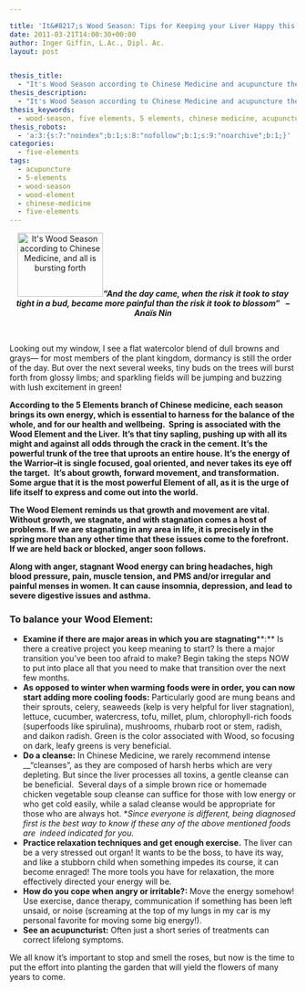 ```yaml
---

title: 'It&#8217;s Wood Season: Tips for Keeping your Liver Happy this Spring'
date: 2011-03-21T14:00:30+00:00
author: Inger Giffin, L.Ac., Dipl. Ac.
layout: post


thesis_title:
  - "It's Wood Season according to Chinese Medicine and acupuncture theory: Tips for Keeping your Liver Happy this Spring"
thesis_description:
  - "It's Wood Season according to Chinese Medicine and acupuncture theory: Tips for Keeping your Liver Happy this Spring!"
thesis_keywords:
  - wood-season, five elements, 5 elements, chinese medicine, acupuncture
thesis_robots:
  - 'a:3:{s:7:"noindex";b:1;s:8:"nofollow";b:1;s:9:"noarchive";b:1;}'
categories:
  - five-elements
tags:
  - acupuncture
  - 5-elements
  - wood-season
  - wood-element
  - chinese-medicine
  - five-elements
---
```

<p style="text-align: center;">
  <a href="http://www.wisdomwaysacupuncture.com/wp-content/uploads/2011/04/sapling.jpg"><img class="size-thumbnail wp-image-1022 alignleft" title="Sapling in Spring" alt="It's Wood Season according to Chinese Medicine, and all is bursting forth" src="http://www.wisdomwaysacupuncture.com/wp-content/uploads/2011/04/sapling-150x112.jpg" width="150" height="112" srcset="http://www.wisdomwaysacupuncture.com/wp-content/uploads/2011/04/sapling-150x112.jpg 150w, http://www.wisdomwaysacupuncture.com/wp-content/uploads/2011/04/sapling.jpg 259w" sizes="(max-width: 150px) 100vw, 150px" /></a><strong><em>“And the day came, when the risk it took to stay tight in a bud, became more painful than the risk it took to blossom”   – Anaïs Nin</em></strong>
</p>

&nbsp;

Looking out my window, I see a flat watercolor blend of dull browns and grays— for most members of the plant kingdom, dormancy is still the order of the day. But over the next several weeks, tiny buds on the trees will burst forth from glossy limbs; and sparkling fields will be jumping and buzzing with lush excitement in green!

**According to the 5 Elements branch of Chinese medicine, each season brings its own energy, which is essential to harness for the balance of the whole, and for our health and wellbeing.  Spring is associated with the Wood Element and the Liver.** **It’s that tiny sapling, pushing up with all its might and against all odds through the crack in the cement. It’s the powerful trunk of the tree that uproots an entire house. It’s the energy of the Warrior&#8211;it is single focused, goal oriented, and never takes its eye off the target.  It’s about growth, forward movement, and transformation. Some argue that it is the most powerful Element of all, as it is the urge of life itself to express and come out into the world.**

**The Wood Element reminds us that growth and movement are vital. Without growth, we stagnate, and with stagnation comes a host of problems. If we are stagnating in any area in life, it is precisely in the spring more than any other time that these issues come to the forefront.  If we are held back or blocked, anger soon follows.**

**Along with anger, stagnant Wood energy can bring headaches, high blood pressure, pain, muscle tension, and PMS and/or irregular and painful menses in women. It can cause insomnia, depression, and lead to severe digestive issues and asthma.**

### To balance your Wood Element:

  * **Examine if there are major areas in which you are stagnating****:** Is there a creative project you keep meaning to start? Is there a major transition you’ve been too afraid to make? Begin taking the steps NOW to put into place all that you need to make that transition over the next few months.
  * **As opposed to winter when warming foods were in order, you can now start adding more cooling foods:** Particularly good are mung beans and their sprouts, celery, seaweeds (kelp is very helpful for liver stagnation), lettuce, cucumber, watercress, tofu, millet, plum, chlorophyll-rich foods (superfoods like spirulina), mushrooms, rhubarb root or stem, radish, and daikon radish. Green is the color associated with Wood, so focusing on dark, leafy greens is very beneficial.
  * **Do a cleanse:** In Chinese Medicine, we rarely recommend intense __“cleanses”, as they are composed of harsh herbs which are very depleting. But since the liver processes all toxins, a gentle cleanse can be beneficial.  Several days of a simple brown rice or homemade chicken vegetable soup cleanse can suffice for those with low energy or who get cold easily, while a salad cleanse would be appropriate for those who are always hot. *_Since everyone is different, being diagnosed first is the best way to know if these any of the above mentioned foods are  indeed indicated for you._
  * **Practice relaxation techniques and get enough exercise.** The liver can be a very stressed out organ! It wants to be the boss, to have its way, and like a stubborn child when something impedes its course, it can become enraged! The more tools you have for relaxation, the more effectively directed your energy will be.
  * **How do you cope when angry or irritable?:** Move the energy somehow! Use exercise, dance therapy, communication if something has been left unsaid, or noise (screaming at the top of my lungs in my car is my personal favorite for moving some big energy!).
  * **See an acupuncturist:** Often just a short series of treatments can correct lifelong symptoms.

We all know it’s important to stop and smell the roses, but now is the time to put the effort into planting the garden that will yield the flowers of many years to come.
